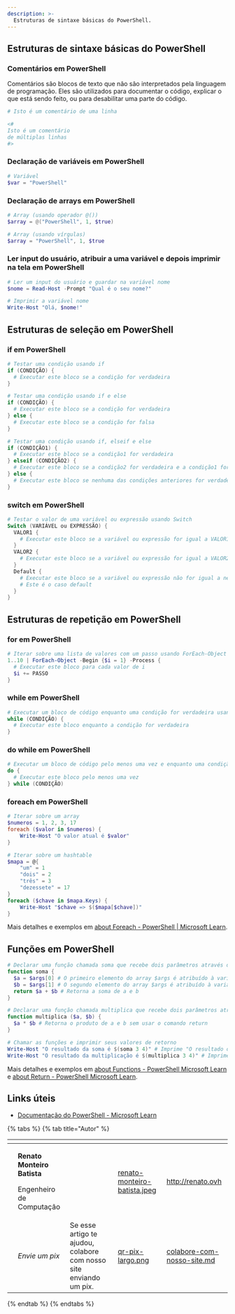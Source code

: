 ```yaml
---
description: >-
  Estruturas de sintaxe básicas do PowerShell.
---
```

## Estruturas de sintaxe básicas do PowerShell

### Comentários em PowerShell

Comentários são blocos de texto que não são interpretados pela linguagem de programação. Eles são utilizados para documentar o código, explicar o que está sendo feito, ou para desabilitar uma parte do código.

```powershell
# Isto é um comentário de uma linha

<#
Isto é um comentário
de múltiplas linhas
#>
```

### Declaração de variáveis em PowerShell

```powershell
# Variável
$var = "PowerShell"
```

### Declaração de arrays em PowerShell

```powershell
# Array (usando operador @())
$array = @("PowerShell", 1, $true)

# Array (usando vírgulas)
$array = "PowerShell", 1, $true
```

### Ler input do usuário, atribuir a uma variável e depois imprimir na tela em PowerShell

```powershell
# Ler um input do usuário e guardar na variável nome
$nome = Read-Host -Prompt "Qual é o seu nome?"

# Imprimir a variável nome
Write-Host "Olá, $nome!"
```

## Estruturas de seleção em PowerShell

### if em PowerShell

```powershell
# Testar uma condição usando if
if (CONDIÇÃO) {
  # Executar este bloco se a condição for verdadeira
}

# Testar uma condição usando if e else
if (CONDIÇÃO) {
  # Executar este bloco se a condição for verdadeira
} else {
  # Executar este bloco se a condição for falsa
}

# Testar uma condição usando if, elseif e else
if (CONDIÇÃO1) {
  # Executar este bloco se a condição1 for verdadeira
} elseif (CONDIÇÃO2) {
  # Executar este bloco se a condição2 for verdadeira e a condição1 for falsa
} else {
  # Executar este bloco se nenhuma das condições anteriores for verdadeira
}
```

### switch em PowerShell

```powershell
# Testar o valor de uma variável ou expressão usando Switch
Switch (VARIÁVEL ou EXPRESSÃO) {
  VALOR1 {
    # Executar este bloco se a variável ou expressão for igual a VALOR1
  }
  VALOR2 {
    # Executar este bloco se a variável ou expressão for igual a VALOR2
  }
  Default {
    # Executar este bloco se a variável ou expressão não for igual a nenhum dos valores anteriores
    # Este é o caso default
  }
}
```

## Estruturas de repetição em PowerShell

### for em PowerShell

```powershell
# Iterar sobre uma lista de valores com um passo usando ForEach-Object
1..10 | ForEach-Object -Begin {$i = 1} -Process {
  # Executar este bloco para cada valor de i
  $i += PASSO
}
```

### while em PowerShell

```powershell
# Executar um bloco de código enquanto uma condição for verdadeira usando while
while (CONDIÇÃO) {
  # Executar este bloco enquanto a condição for verdadeira
}
```

### do while em PowerShell

```powershell
# Executar um bloco de código pelo menos uma vez e enquanto uma condição for verdadeira usando do-while
do {
  # Executar este bloco pelo menos uma vez
} while (CONDIÇÃO)
```

### foreach em PowerShell

```powershell
# Iterar sobre um array
$numeros = 1, 2, 3, 17
foreach ($valor in $numeros) {
    Write-Host "O valor atual é $valor"
}

# Iterar sobre um hashtable
$mapa = @{
    "um" = 1
    "dois" = 2
    "três" = 3
    "dezessete" = 17
}
foreach ($chave in $mapa.Keys) {
    Write-Host "$chave => $($mapa[$chave])"
}
```

Mais detalhes e exemplos em [about Foreach - PowerShell | Microsoft Learn](https://learn.microsoft.com/pt-br/powershell/module/microsoft.powershell.core/about/about_foreach?view=powershell-7.3).

## Funções em PowerShell

```powershell
# Declarar uma função chamada soma que recebe dois parâmetros através do array $args
function soma {
  $a = $args[0] # O primeiro elemento do array $args é atribuído à variável a
  $b = $args[1] # O segundo elemento do array $args é atribuído à variável b
  return $a + $b # Retorna a soma de a e b
}

# Declarar uma função chamada multiplica que recebe dois parâmetros através de nomes específicos
function multiplica ($a, $b) {
  $a * $b # Retorna o produto de a e b sem usar o comando return
}

# Chamar as funções e imprimir seus valores de retorno
Write-Host "O resultado da soma é $(soma 3 4)" # Imprime "O resultado da soma é 7"
Write-Host "O resultado da multiplicação é $(multiplica 3 4)" # Imprime "O resultado da multiplicação é 12"
```

Mais detalhes e exemplos em [about Functions - PowerShell Microsoft Learn](https://learn.microsoft.com/pt-br/powershell/module/microsoft.powershell.core/about/about_functions?view=powershell-7.3) e [about Return - PowerShell  Microsoft Learn](https://learn.microsoft.com/pt-br/powershell/module/microsoft.powershell.core/about/about_return?view=powershell-7.3).

## Links úteis

- [Documentação do PowerShell - Microsoft Learn](https://learn.microsoft.com/pt-br/powershell/)

{% tabs %}
{% tab title="Autor" %}
<table data-card-size="large" data-view="cards"><thead><tr><th data-type="users" data-multiple></th><th></th><th></th><th data-hidden data-card-cover data-type="files"></th><th data-hidden data-card-target data-type="content-ref"></th></tr></thead><tbody><tr><td></td><td><p><strong>Renato Monteiro Batista</strong></p><p>Engenheiro de Computação</p></td><td></td><td><a href="../../.gitbook/assets/renato-monteiro-batista.jpeg">renato-monteiro-batista.jpeg</a></td><td><a href="http://renato.ovh">http://renato.ovh</a></td></tr><tr><td></td><td><em>Envie um pix</em></td><td>Se esse artigo te ajudou, colabore com nosso site enviando um pix.</td><td><a href="../../.gitbook/assets/qr-pix-largo.png">qr-pix-largo.png</a></td><td><a href="../../colabore-com-nosso-site.md">colabore-com-nosso-site.md</a></td></tr></tbody></table>
{% endtab %}
{% endtabs %}
